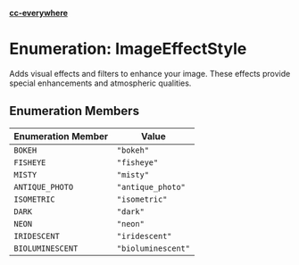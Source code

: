 [**cc-everywhere**](../../../../../index.md)

<HorizontalLine />

# Enumeration: ImageEffectStyle

Adds visual effects and filters to enhance your image.
These effects provide special enhancements and atmospheric qualities.

## Enumeration Members

| Enumeration Member | Value |
| ------ | ------ |
| `BOKEH` | `"bokeh"` |
| `FISHEYE` | `"fisheye"` |
| `MISTY` | `"misty"` |
| `ANTIQUE_PHOTO` | `"antique_photo"` |
| `ISOMETRIC` | `"isometric"` |
| `DARK` | `"dark"` |
| `NEON` | `"neon"` |
| `IRIDESCENT` | `"iridescent"` |
| `BIOLUMINESCENT` | `"bioluminescent"` |
